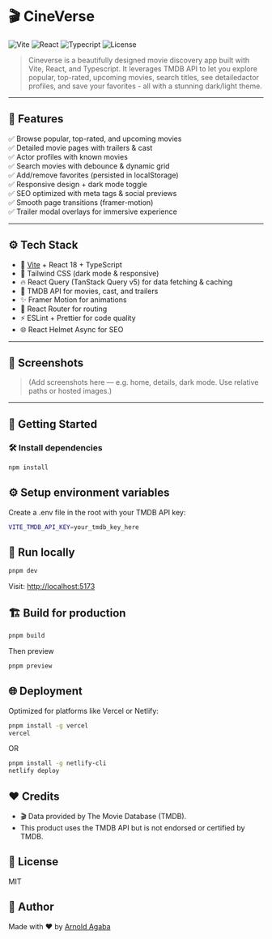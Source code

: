 # 🎬 CineVerse

![Vite](https://img.shields.io/badge/vite-%5E7.0-blue)
![React](https://img.shields.io/badge/react-19-blue)
![Typecript](https://img.shields.io/badge/typescript-5.x-blue)
![License](https://img.shields.io/github/license/arnoldagaba/CineVerse)

> Cineverse is a beautifully designed movie discovery app built with Vite, React, and Typescript.
> It leverages TMDB API to let you explore popular, top-rated, upcoming movies, search titles, see detailedactor profiles, and save your favorites - all with a stunning dark/light theme.

---

## 🚀 Features

✅ Browse popular, top-rated, and upcoming movies  
✅ Detailed movie pages with trailers & cast  
✅ Actor profiles with known movies  
✅ Search movies with debounce & dynamic grid  
✅ Add/remove favorites (persisted in localStorage)  
✅ Responsive design + dark mode toggle  
✅ SEO optimized with meta tags & social previews  
✅ Smooth page transitions (framer-motion)  
✅ Trailer modal overlays for immersive experience

---

## ⚙ Tech Stack

- 🚀 [Vite](https://vitejs.dev/) + React 18 + TypeScript
- 💅 Tailwind CSS (dark mode & responsive)
- 🔥 React Query (TanStack Query v5) for data fetching & caching
- 🎥 TMDB API for movies, cast, and trailers
- ✨ Framer Motion for animations
- 🧭 React Router for routing
- ⚡ ESLint + Prettier for code quality
- 🌐 React Helmet Async for SEO

---

## 📸 Screenshots

> (Add screenshots here — e.g. home, details, dark mode. Use relative paths or hosted images.)

---

## 🚀 Getting Started

### 🛠 Install dependencies

```bash
npm install
```

## ⚙ Setup environment variables

Create a .env file in the root with your TMDB API key:

```bash
VITE_TMDB_API_KEY=your_tmdb_key_here
```

## 🚀 Run locally

```bash
pnpm dev
```

Visit: <http://localhost:5173>

## 🏗 Build for production

```bash
pnpm build
```

Then preview

```bash
pnpm preview
```

## 🌐 Deployment

Optimized for platforms like Vercel or Netlify:

```bash
pnpm install -g vercel
vercel
```

OR

```bash
pnpm install -g netlify-cli
netlify deploy
```

## ❤️ Credits

- 🎬 Data provided by The Movie Database (TMDB).
- This product uses the TMDB API but is not endorsed or certified by TMDB.

## 📄 License

MIT

## 🚀 Author

Made with ❤️ by [Arnold Agaba](https://github.com/arnoldagaba)
